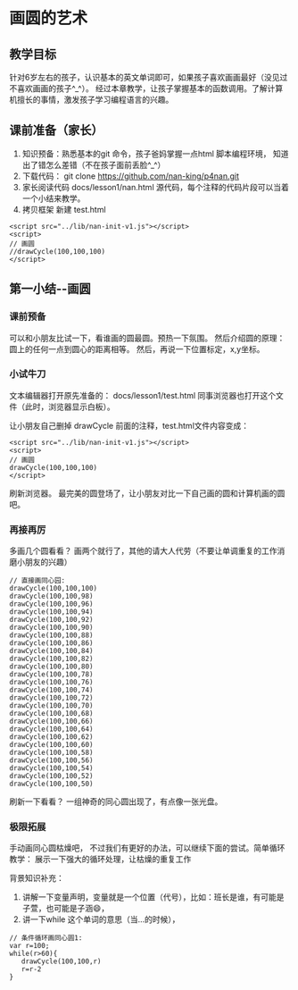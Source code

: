 # 画圆的艺术

## 教学目标
针对6岁左右的孩子，认识基本的英文单词即可，如果孩子喜欢画画最好（没见过不喜欢画画的孩子^_^）。
经过本章教学，让孩子掌握基本的函数调用。了解计算机擅长的事情，激发孩子学习编程语言的兴趣。

## 课前准备（家长）
1. 知识预备：熟悉基本的git 命令，孩子爸妈掌握一点html 脚本编程环境， 知道出了错怎么差错（不在孩子面前丢脸^_^）
2. 下载代码：
   git clone https://github.com/nan-king/p4nan.git
3. 家长阅读代码 
   docs/lesson1/nan.html 源代码，每个注释的代码片段可以当着一个小结来教学。
4. 拷贝框架
   新建 test.html
```
<script src="../lib/nan-init-v1.js"></script>
<script>
// 画圆
//drawCycle(100,100,100)
</script>
```

## 第一小结--画圆
### 课前预备
可以和小朋友比试一下，看谁画的圆最圆。预热一下氛围。
然后介绍圆的原理： 圆上的任何一点到圆心的距离相等。
然后，再说一下位置标定，x,y坐标。
### 小试牛刀

文本编辑器打开原先准备的：  docs/lesson1/test.html
同事浏览器也打开这个文件（此时，浏览器显示白板）。

让小朋友自己删掉  drawCycle 前面的注释，test.html文件内容变成：

```
<script src="../lib/nan-init-v1.js"></script>
<script>
// 画圆
drawCycle(100,100,100)
</script>

```
刷新浏览器。
最完美的圆登场了，让小朋友对比一下自己画的圆和计算机画的圆吧。



### 再接再厉

多画几个圆看看？ 画两个就行了，其他的请大人代劳（不要让单调重复的工作消磨小朋友的兴趣）

```
// 直接画同心园:
drawCycle(100,100,100)
drawCycle(100,100,98)
drawCycle(100,100,96)
drawCycle(100,100,94)
drawCycle(100,100,92)
drawCycle(100,100,90)
drawCycle(100,100,88)
drawCycle(100,100,86)
drawCycle(100,100,84)
drawCycle(100,100,82)
drawCycle(100,100,80)
drawCycle(100,100,78)
drawCycle(100,100,76)
drawCycle(100,100,74)
drawCycle(100,100,72)
drawCycle(100,100,70)
drawCycle(100,100,68)
drawCycle(100,100,66)
drawCycle(100,100,64)
drawCycle(100,100,62)
drawCycle(100,100,60)
drawCycle(100,100,58)
drawCycle(100,100,56)
drawCycle(100,100,54)
drawCycle(100,100,52)
drawCycle(100,100,50)

```
刷新一下看看？ 一组神奇的同心圆出现了，有点像一张光盘。


### 极限拓展

手动画同心圆枯燥吧， 不过我们有更好的办法，可以继续下面的尝试。简单循环教学：
展示一下强大的循环处理，让枯燥的重复工作

背景知识补充：
1. 讲解一下变量声明，变量就是一个位置（代号），比如：班长是谁，有可能是子萱，也可能是子涵😄，
2. 讲一下while 这个单词的意思（当…的时候），

```
// 条件循环画同心圆1:
var r=100;
while(r>60){
   drawCycle(100,100,r)
   r=r-2
}

```
